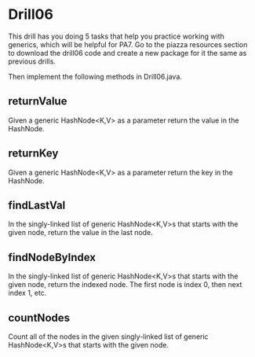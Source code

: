 # Drill06

This drill has you doing 5 tasks that help you practice working with generics,
which will be helpful for PA7.  Go to the piazza resources section to download
the drill06 code and create a new package for it the same as previous drills.

Then implement the following methods in Drill06.java.

## returnValue

Given a generic HashNode<K,V> as a parameter return the value in the HashNode.

## returnKey

Given a generic HashNode<K,V> as a parameter return the key in the HashNode.

## findLastVal

In the singly-linked list of generic HashNode<K,V>s that starts with the
given node, return the value in the last node.

## findNodeByIndex

In the singly-linked list of generic HashNode<K,V>s that starts with the
given node, return the indexed node.  The first node is index 0, then next
index 1, etc.

## countNodes

Count all of the nodes in the given singly-linked list of generic HashNode<K,V>s
that starts with the given node.
